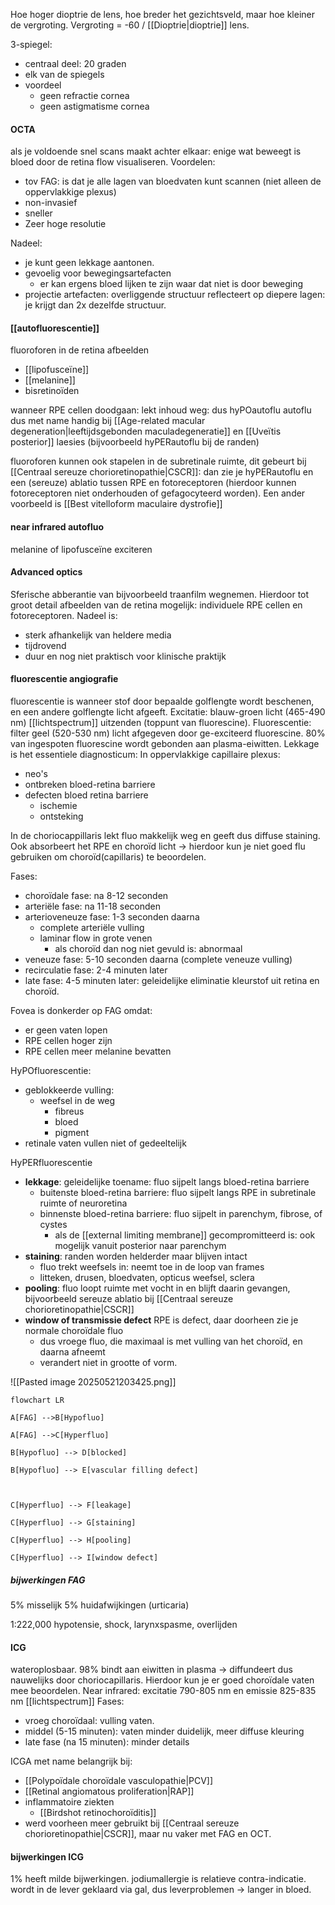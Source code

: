 Hoe hoger dioptrie de lens, hoe breder het gezichtsveld, maar hoe kleiner de vergroting.
Vergroting = -60 / [[Dioptrie|dioptrie]] lens.

3-spiegel:
- centraal deel: 20 graden
- elk van de spiegels
- voordeel
	- geen refractie cornea
	- geen astigmatisme cornea

#### OCTA 
als je voldoende snel scans maakt achter elkaar: enige wat beweegt is bloed door de retina
flow visualiseren.
Voordelen:
- tov FAG: is dat je alle lagen van bloedvaten kunt scannen (niet alleen de oppervlakkige plexus)
- non-invasief
- sneller
- Zeer hoge resolutie

Nadeel: 
- je kunt geen lekkage aantonen.
- gevoelig voor bewegingsartefacten
	- er kan ergens bloed lijken te zijn waar dat niet is door beweging
- projectie artefacten: overliggende structuur reflecteert op diepere lagen: je krijgt dan 2x dezelfde structuur.

#### [[autofluorescentie]]
fluoroforen in de retina afbeelden
- [[lipofusceïne]]
- [[melanine]]
- bisretinoïden

wanneer RPE cellen doodgaan: lekt inhoud weg: dus hyPOautoflu 
autoflu dus met name handig bij [[Age-related macular degeneration|leeftijdsgebonden maculadegeneratie]] en [[Uveïtis posterior]] laesies (bijvoorbeeld hyPERautoflu bij de randen)

fluoroforen kunnen ook stapelen in de subretinale ruimte, dit gebeurt bij [[Centraal sereuze chorioretinopathie|CSCR]]: dan zie je hyPERautoflu en een (sereuze) ablatio tussen RPE en fotoreceptoren (hierdoor kunnen fotoreceptoren niet onderhouden of gefagocyteerd worden). Een ander voorbeeld is [[Best vitelloform maculaire dystrofie]] 

#### near infrared autofluo
melanine of lipofusceïne exciteren 

#### Advanced optics
Sferische abberantie van bijvoorbeeld traanfilm wegnemen.
Hierdoor tot groot detail afbeelden van de retina mogelijk: individuele RPE cellen en fotoreceptoren.
Nadeel is:
- sterk afhankelijk van heldere media
- tijdrovend
- duur en nog niet praktisch voor klinische praktijk

#### fluorescentie angiografie

fluorescentie is wanneer stof door bepaalde golflengte wordt beschenen, en een andere golflengte licht afgeeft.
Excitatie: blauw-groen licht (465-490 nm) [[lichtspectrum]] uitzenden (toppunt van fluorescine).
Fluorescentie: filter geel (520-530 nm) licht afgegeven door ge-exciteerd fluorescine.
80% van ingespoten fluorescine wordt gebonden aan plasma-eiwitten.
Lekkage is het essentiele diagnosticum:
In oppervlakkige capillaire plexus:
- neo's
- ontbreken bloed-retina barriere
- defecten bloed retina barriere
	- ischemie
	- ontsteking

In de choriocappillaris lekt fluo makkelijk weg en geeft dus diffuse staining. Ook absorbeert het RPE en choroïd licht -> hierdoor kun je niet goed flu gebruiken om choroïd(capillaris) te beoordelen.

Fases:
- choroïdale fase: na 8-12 seconden
- arteriële fase: na 11-18 seconden
- arterioveneuze fase: 1-3 seconden daarna
	- complete arteriële vulling
	- laminar flow in grote venen
		- als choroïd dan nog niet gevuld is: abnormaal
- veneuze fase: 5-10 seconden daarna (complete veneuze vulling)
- recirculatie fase: 2-4 minuten later
- late fase: 4-5 minuten later: geleidelijke eliminatie kleurstof uit retina en choroïd.


Fovea is donkerder op FAG omdat:
- er geen vaten lopen
- RPE cellen hoger zijn 
- RPE cellen meer melanine bevatten


HyPOfluorescentie:
- geblokkeerde vulling:
	- weefsel in de weg
		- fibreus
		- bloed
		- pigment
- retinale vaten vullen niet of gedeeltelijk

HyPERfluorescentie
- **lekkage**: geleidelijke toename: fluo sijpelt langs bloed-retina barriere
	- buitenste bloed-retina barriere: fluo sijpelt langs RPE in subretinale ruimte of neuroretina
	- binnenste bloed-retina barriere: fluo sijpelt in parenchym, fibrose, of cystes
		- als de [[external limiting membrane]] gecompromitteerd is: ook mogelijk vanuit posterior naar parenchym
- **staining**: randen worden helderder maar blijven intact 
	- fluo trekt weefsels in: neemt toe in de loop van frames
	- litteken, drusen, bloedvaten, opticus weefsel, sclera
- **pooling**: fluo loopt ruimte met vocht in en blijft daarin gevangen, bijvoorbeeld sereuze ablatio bij [[Centraal sereuze chorioretinopathie|CSCR]] 
- **window of transmissie defect** RPE is defect, daar doorheen zie je normale choroïdale fluo
	- dus vroege fluo, die maximaal is met vulling van het choroïd, en daarna afneemt
	- verandert niet in grootte of vorm.

![[Pasted image 20250521203425.png]]

```mermaid
flowchart LR

A[FAG] -->B[Hypofluo]

A[FAG] -->C[Hyperfluo]

B[Hypofluo] --> D[blocked]

B[Hypofluo] --> E[vascular filling defect]

  

C[Hyperfluo] --> F[leakage]

C[Hyperfluo] --> G[staining]

C[Hyperfluo] --> H[pooling]

C[Hyperfluo] --> I[window defect]
```

##### bijwerkingen FAG
5% misselijk
5% huidafwijkingen (urticaria)

1:222,000 hypotensie, shock, larynxspasme, overlijden


#### ICG
wateroplosbaar.
98% bindt aan eiwitten in plasma -> diffundeert dus nauwelijks door choriocapillaris.
Hierdoor kun je er goed choroïdale vaten mee beoordelen.
Near infrared: excitatie 790-805 nm en emissie 825-835 nm [[lichtspectrum]]
Fases:
- vroeg choroïdaal: vulling vaten.
- middel (5-15 minuten): vaten minder duidelijk, meer diffuse kleuring
- late fase (na 15 minuten): minder details

ICGA met name belangrijk bij:
- [[Polypoïdale choroïdale vasculopathie|PCV]]
- [[Retinal angiomatous proliferation|RAP]]
- inflammatoire ziekten
	- [[Birdshot retinochoroïditis]]
- werd voorheen meer gebruikt bij [[Centraal sereuze chorioretinopathie|CSCR]], maar nu vaker met FAG en OCT.

#### bijwerkingen ICG
1% heeft milde bijwerkingen.
jodiumallergie is relatieve contra-indicatie.
wordt in de lever geklaard via gal, dus leverproblemen -> langer in bloed. 
